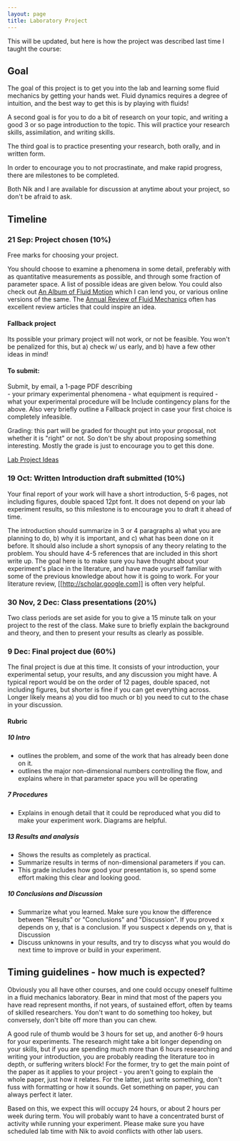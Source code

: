 ```yaml
---
layout: page
title: Laboratory Project
---
```



This will be updated, but here is how the project was described last time I taught the course:


## Goal

The goal of this project is to get you into the lab and learning some
fluid mechanics by getting your hands wet.  Fluid dynamics requires a
degree of intuition, and the best way to get this is by playing with
fluids!

A second goal is for you to do a bit of research on your topic,
and writing a good 3 or so page introduction to the topic.  This will
practice your research skills, assimilation, and writing skills.  

The third goal is to practice presenting your research, both orally,
and in written form.  

In order to encourage you to not procrastinate, and make rapid
progress, there are milestones to be completed. 

Both Nik and I are available for discussion at anytime about your
project, so don't be afraid to ask.  


## Timeline

### 21 Sep: Project chosen (10%)

Free marks for choosing your project.  

You should choose to examine a phenomena in some detail, preferably
with as quantitative measurements as possible, and through some
fraction of parameter space.  A list of possible ideas are given
below.  You could also check out
[An Album of Fluid Motion](http://en.wikipedia.org/wiki/An_Album_of_Fluid_Motion) 
which I can lend you, or various online
versions of the same.  The
[Annual Review of Fluid Mechanics](http://www.annualreviews.org/journal/fluid) often has excellent review articles
that could inspire an idea.  

#### Fallback project

Its possible your primary project will not work, or not be feasible.
You won't be penalized for this, but a) check w/ us early, and b) have
a few other ideas in mind!

#### To submit:

Submit, by email, a 1-page PDF describing  
    - your primary experimental phenomena
    - what equipment is required
    - what your experimental procedure will be
Include contingency plans for the above.  Also very briefly outline a
Fallback project in case your first choice is completely infeasible.  

Grading: this part will be graded for thought put into your proposal,
not whether it is "right" or not.  So don't be shy about proposing
something interesting.  Mostly the grade is just to encourage you to
get this done.  

[Lab Project Ideas](LabProjIdeas)


### 19 Oct: Written Introduction draft submitted (10%)

Your final report of your work will have a short introduction, 5-6 pages,
not including figures, double spaced 12pt font. It does not depend on
your lab experiment results, so this milestone is to encourage you to
draft it ahead of time.  

The introduction should summarize
in 3 or 4 paragraphs a) what you are planning to do, b) why it is
important, and c) what has been done on it before. It should also
include a short synopsis of any theory relating to the problem. You
should have 4-5 references that are included in this short write up.
The goal here is to make sure you have thought about your experiment's
place in the literature, and have made yourself familiar with some of
the previous knowledge about how it is going to work.  For your
literature review, [[http://scholar.google.com]] is often very helpful.

### 30 Nov, 2 Dec: Class presentations (20%)

Two class periods are set aside for you to give a 15 minute talk on
your project to the rest of the class.  Make sure to briefly explain
the background and theory, and then to present your results as clearly
as possible.  

### 9 Dec: Final project due (60%) 

The final project is due at this time. It consists of your
introduction, your experimental setup, your results, and any
discussion you might have.  A typical report would be on the order of
12 pages, double spaced, not including figures, but shorter is fine if
you can get everything across.  Longer likely means a) you did too
much or b) you need to cut to the chase in your discussion.

#### Rubric

##### 10 Intro
   - outlines the problem, and some of the work that has already been
     done on it.  
   - outlines the major non-dimensional numbers controlling the flow,
     and explains where in that parameter space you will be operating

##### 7 Procedures 
   - Explains in enough detail that it could be reproduced what you
     did to make your experiment work.  Diagrams are helpful. 

##### 13 Results and analysis
   - Shows the results as completely as practical.  
   - Summarize results in terms of non-dimensional parameters if you
     can.
   - This grade includes how good your presentation is, so spend some
     effort making this clear and looking good.

##### 10 Conclusions and Discussion
   - Summarize what you learned.  Make sure you know the difference
     between "Results" or "Conclusions" and "Discussion".  If you
     proved x depends on y, that is a conclusion.  If you suspect x
     depends on y, that is Discussion
   - Discuss unknowns in your results, and try to discyss what you
     would do next time to improve or build in your experiment.


## Timing guidelines - how much is expected?

Obviously you all have other courses, and one could occupy oneself
fulltime in a fluid mechanics laboratory.  Bear in mind that most of
the papers you have read represent months, if not years, of sustained
effort, often by teams of skilled researchers. You don't want to do
something too hokey, but conversely, don't bite off more than you can
chew.  

A good rule of thumb would be 3 hours for set up, and another 6-9
hours for your experiments.  The research might take a bit longer
depending on your skills, but if you are spending much more than 6
hours researching and writing your introduction, you are probably
reading the literature too in depth, or suffering writers block!  For
the former, try to get the main point of the paper as it applies to
your project - you aren't going to explain the whole paper, just how
it relates.  For the latter, just write something, don't fuss with
formatting or how it sounds.  Get something on paper, you can always
perfect it later.

Based on this, we expect this will occupy 24 hours, or about 2 hours
per week during term.  You will probably want to have a concentrated
burst of activity while running your experiment. Please make sure you
have scheduled lab time with Nik to avoid conflicts with other lab
users.  


